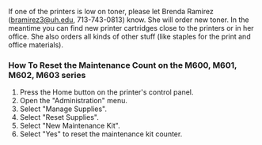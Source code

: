 If one of the printers is low on toner, please let Brenda Ramirez (bramirez3@uh.edu, 713-743-0813) know. She will order new toner. In the meantime you can find new printer cartridges close to the printers or in her office. She also orders all kinds of other stuff (like staples for the print and office materials).

### How To Reset the Maintenance Count on the M600, M601, M602, M603 series
1. Press the Home button on the printer's control panel.
2. Open the "Administration" menu.
3. Select "Manage Supplies".
4. Select "Reset Supplies".
5. Select "New Maintenance Kit".
6. Select "Yes" to reset the maintenance kit counter.
